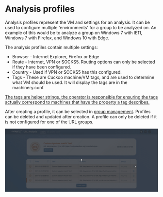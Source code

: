 # Analysis profiles

Analysis profiles represent the VM and settings for an analysis. It can be used to configure multiple 'environments' for a group to be analyzed on.
An example of this would be to analyze a group on Windows 7 with IE11, Windows 7 with Firefox, and Windows 10 with Edge.

The analysis profiles contain multiple settings:

* Browser - Internet Explorer, Firefox or Edge
* Route - Internet, VPN or SOCKS5. Routing options can only be selected if they have been configured.
* Country - Used if VPN or SOCKS5 has this configured.
* Tags - These are Cuckoo machine/VM tags, and are used to determine what VM should be used. It will display the tags are in the machinery.conf.

<u>The tags are helper strings, the operator is responsible for ensuring the tags actually correspond to machines that have the property a tag describes.</u>

After creating a profile, it can be selected in [group management](/dashboard/urlgroups#group-managing). Profiles can be deleted and updated after creation. A profile can only be deleted if it is not configured for one of the URL groups.

![Analysis profile creation](images/analysisprofile.gif "Analysis profile creation")